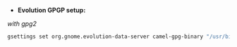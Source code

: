 - **Evolution GPGP setup:**

*with gpg2*
  
```bash
gsettings set org.gnome.evolution-data-server camel-gpg-binary "/usr/bin/gpg2"
```
